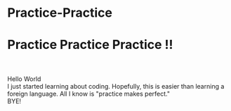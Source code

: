 # Practice-Practice

<h1> Practice Practice Practice !! </h1>
<br><br>
Hello World <br>
I just started learning about coding. Hopefully, this is easier than learning a foreign language. All I know is "practice makes perfect."
<br>
BYE!
